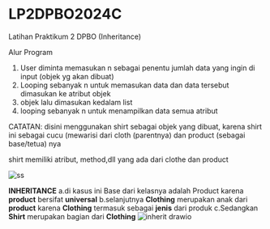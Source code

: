 # LP2DPBO2024C
Latihan Praktikum 2 DPBO (Inheritance)


Alur Program
1. User diminta memasukan n sebagai penentu jumlah data yang ingin di input (objek yg akan dibuat)
2. Looping sebanyak n untuk memasukan data dan data tersebut dimasukan ke atribut objek
3. objek lalu dimasukan kedalam list
4. looping sebanyak n untuk menampilkan data semua atribut

CATATAN:
disini menggunakan shirt sebagai objek yang dibuat, karena shirt ini sebagai cucu (mewarisi dari cloth (parentnya) dan product (sebagai base/tetua) nya

shirt memiliki atribut, method,dll yang ada dari clothe dan product

![ss](https://github.com/asyqari/LP2DPBO2024C/assets/90365732/4dfdd2f3-1556-4917-8467-a84139bbf7f7)



**INHERITANCE**
a.di kasus ini Base dari kelasnya adalah Product karena **product** bersifat **universal**
b.selanjutnya **Clothing** merupakan anak dari **product** karena **Clothing** termasuk sebagai **jenis** dari produk
c.Sedangkan **Shirt** merupakan bagian dari **Clothing**
![inherit drawio](https://github.com/asyqari/LP2DPBO2024C/assets/90365732/610aefe8-aab8-4f70-89c1-378d04b48220)
